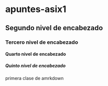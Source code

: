 # apuntes-asix1
## Segundo nivel de encabezado
### Tercero nivel de encabezado
#### Quarto nivel de encabezado
##### Quinto nivel de encabezado
primera clase  de amrkdown
